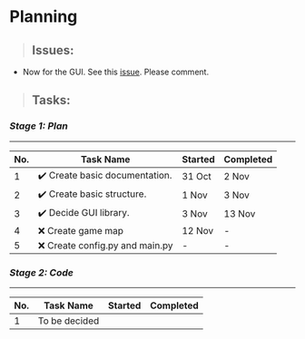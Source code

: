 # Planning

>## Issues:

- Now for the GUI. See this [issue](https://github.com/JaiSh12345/SnakesVsLadder/issues/1). Please comment.

>## Tasks:

### ___Stage 1: Plan___
---

No. | Task Name                                      | Started | Completed
----|------------------------------------------------|:--------|:---------
1   | :heavy_check_mark: Create basic documentation. |31 Oct   |2 Nov
2   | :heavy_check_mark: Create basic structure.     |1 Nov    |3 Nov
3   | :heavy_check_mark: Decide GUI library.         |3 Nov    |13 Nov
4   | :x: Create game map                            |12 Nov   | -
5   | :x: Create config.py and main.py               | -       | -

### ___Stage 2: Code___
---
No. | Task Name                                      | Started | Completed
----|------------------------------------------------|---------|----------
1   | To be decided                                  |         |
